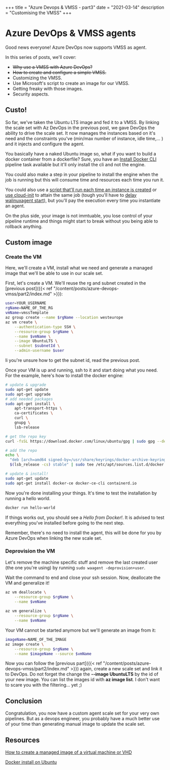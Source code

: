 +++
title = "Azure Devops & VMSS - part3"
date = "2021-03-14"
description = "Customising the VMSS"
+++

# Azure DevOps & VMSS agents
Good news everyone! Azure DevOps now supports VMSS as agent.

In this series of posts, we'll cover:
* ~~Why use a VMSS with Azure DevOps?~~
* ~~How to create and configure a simple VMSS.~~
* Customizing the VMSS.
* Use Microsoft's script to create an image for our VMSS.
* Getting freaky with those images.
* Security aspects.

## Custo!

So far, we've taken the Ubuntu LTS image and fed it to a VMSS. By linking the scale set with Az DevOps in the previous post, we gave DevOps the ability to drive the scale set. It now manages the instances based on it's need and the constraints you've (min/max number of instance, idle time,... ) and it injects and configure the agent.

You basically have a naked Ubuntu image so, what if you want to build a docker container from a dockerfile? Sure, you have an [Install Docker CLI](https://docs.microsoft.com/en-us/azure/devops/pipelines/tasks/tool/docker-installer?view=azure-devops) pipeline task available but it'll only install the cli and not the engine.

You could also make a step in your pipeline to install the engine when the job is running but this will consume time and resources each time you run it.

You could also use a [script that'll run each time an instance is created](https://docs.microsoft.com/en-us/azure/devops/pipelines/agents/scale-set-agents?view=azure-devops#customizing-virtual-machine-startup-via-the-custom-script-extension) or [use cloud-init](https://docs.microsoft.com/en-us/azure/virtual-machines/linux/using-cloud-init) to attain the same job (tough you'll have to [delay walinuxagent start](https://github.com/Azure/WALinuxAgent/issues/1938#issuecomment-657293920)), but you'll pay the execution every time you instantiate an agent. 

On the plus side, your image is not immtuable, you lose control of your pipeline runtime and things might start to break without you being able to rollback anything.

## Custom image

### Create the VM

Here, we'll create a VM, install what we need and generate a managed image that we'll be able to use in our scale set.

First, let's create a VM. We'll reuse the rg and subnet created in the [previous post]({{< ref "/content/posts/azure-devops-vmss/part2/index.md" >}}):

```bash
user=YOUR_USERNAME
rgName=NAME_OF_THE_RG
vmName=vmssTemplate
az group create --name $rgName --location westeurope
az vm create \
    --authentication-type SSH \
    --resource-group $rgName \
    --name $vmName \
    --image UbuntuLTS \
    --subnet $subnetId \
    --admin-username $user 
```

Ii you're unsure how to get the subnet id, read the previous post.

Once your VM is up and running, ssh to it and start doing what you need. For the example, here's how to install the docker engine:

```bash
# update & upgrade
sudo apt-get update 
sudo apt-get upgrade
# add needed packages
sudo apt-get install \
    apt-transport-https \
    ca-certificates \
    curl \
    gnupg \
    lsb-release

# get the repo key
curl -fsSL https://download.docker.com/linux/ubuntu/gpg | sudo gpg --dearmor -o /usr/share/keyrings/docker-archive-keyring.gpg

# add the repo
echo \
  "deb [arch=amd64 signed-by=/usr/share/keyrings/docker-archive-keyring.gpg] https://download.docker.com/linux/ubuntu \
  $(lsb_release -cs) stable" | sudo tee /etc/apt/sources.list.d/docker.list > /dev/null

# update & install!
sudo apt-get update
sudo apt-get install docker-ce docker-ce-cli containerd.io
```

Now you're done installing your things. It's time to test the installation by running a hello world.

```bash
docker run hello-world
```

If things works out, you should see a *Hello from Docker!*. It is advised to test everything you've installed before going to the next step.

Remember, there's no need to install the agent, this will be done for you by Azure DevOps when linking the new scale set.

### Deprovision the VM

Let's remove the machine specific stuff and remove the last created user (the one you're using) by running `sudo waagent -deprovision+user`.

Wait the command to end and close your ssh session. Now, deallocate the VM and generalize it! 

```bash
az vm deallocate \
    --resource-group $rgName \
    --name $vmName
    
az vm generalize \
    --resource-group $rgName \
    --name $vmName
```

Your VM cannot be started anymore but we'll generate an image from it:

```bash
imageName=NAME_OF_THE_IMAGE
az image create \
    --resource-group $rgName \
    --name $imageName --source $vmName
```

Now you can follow the [previous part]({{< ref "/content/posts/azure-devops-vmss/part2/index.md" >}}) again, create a new scale set and link it to DevOps. Do not forget the change the **--image UbuntuLTS** by the id of your new image. You can list the images id with **az image list**. I don't want to scare you with the filtering... yet ;)

## Conclusion

Congratulation, you now have a custom agent scale set for your very own pipelines. But as a devops engineer, you probably have a much better use of your time than generating manual image to update the scale set. 

## Resources

[How to create a managed image of a virtual machine or VHD](https://docs.microsoft.com/en-us/azure/virtual-machines/linux/capture-image)

[Docker install on Ubuntu](https://docs.docker.com/engine/install/ubuntu/)